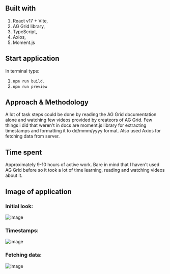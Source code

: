## Built with
1. React v17 + Vite,
2. AG Grid library,
3. TypeScript,
4. Axios,
5. Moment.js
## Start application
In terminal type:
1. `npm run build`,
2. `npm run preview`
## Approach & Methodology
A lot of task steps could be done by reading the AG Grid documentation alone and watching few videos provided by createors of AG Grid. Few things i did that weren't in docs are moment.js library for extracting timestamps and formatting it to dd/mmm/yyyy format. Also used Axios for fetching data from server.
## Time spent
Approximately 9-10 hours of active work. Bare in mind that I haven't used AG Grid before so it took a lot of time learning, reading and watching videos about it.
## Image of application
### Initial look:
![image](https://github.com/VanjaXYZ/AG-Grid-React/assets/95103431/ca7a5c2b-6377-469a-9e7d-40c5878c1bfd)
### Timestamps:
![image](https://github.com/VanjaXYZ/AG-Grid-React/assets/95103431/df0f4bab-ef18-4e71-ab8b-2e9faadd5a3f)
### Fetching data:
![image](https://github.com/VanjaXYZ/AG-Grid-React/assets/95103431/af5ab141-3e60-4fd9-b55b-13b049fc433e)



